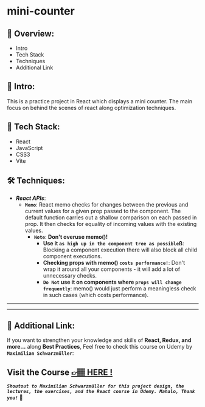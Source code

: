 # mini-counter

## 📣 Overview:

- Intro
- Tech Stack
- Techniques
- Additional Link

## 🔎 Intro:

This is a practice project in React which displays a mini counter. The main focus on behind the scenes of react along optimization techniques.

## 🧰 Tech Stack:

- React
- JavaScript
- CSS3
- Vite

## 🛠️ Techniques:

- **_React APIs_**:
  - **`Memo`**: React memo checks for changes between the previous and current values for a given prop passed to the component. The default function carries out a shallow comparison on each passed in prop. It then checks for equality of incoming values with the existing values.
    - **`Note`**: **Don't overuse memo()!**
      - **Use it `as high up in the component tree as possible`ß**:
        Blocking a component execution there will also block all child component executions.
      - **Checking props with memo() `costs performance!`**: Don't wrap it around all your components - it will add a lot of unnecessary checks.
      - **`Do Not` use it on components where `props will change frequently`**: memo() would just perform a meaningless check in such cases (which costs performance).

---

---

## 🔗 Additional Link:

If you want to strengthen your knowledge and skills of **React, Redux, and more...** along **Best Practices**, Feel free to check this course on Udemy by **`Maximilian Schwarzmüller`**:

## Visit the Course [&#128073;&#127997; **HERE !**](https://www.udemy.com/course/react-the-complete-guide-incl-redux/)

**_`Shoutout to Maximilian Schwarzmüller for this project design, the lectures, the exercises, and the React course in Udemy. Mahalo, Thank you!`_** 🌺
